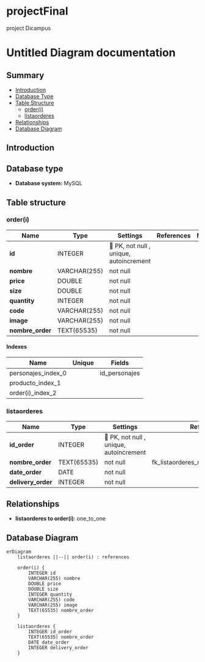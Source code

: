 # projectFinal
 project Dicampus

# Untitled Diagram documentation
## Summary

- [Introduction](#introduction)
- [Database Type](#database-type)
- [Table Structure](#table-structure)
	- [order(i)](#order(i))
	- [listaorderes](#listaorderes)
- [Relationships](#relationships)
- [Database Diagram](#database-Diagram)

## Introduction

## Database type

- **Database system:** MySQL
## Table structure

### order(i)

| Name        | Type          | Settings                      | References                    | Note                           |
|-------------|---------------|-------------------------------|-------------------------------|--------------------------------|
| **id** | INTEGER | 🔑 PK, not null , unique, autoincrement |  | |
| **nombre** | VARCHAR(255) | not null  |  | |
| **price** | DOUBLE | not null  |  | |
| **size** | DOUBLE | not null  |  | |
| **quantity** | INTEGER | not null  |  | |
| **code** | VARCHAR(255) | not null  |  | |
| **image** | VARCHAR(255) | not null  |  | |
| **nombre_order** | TEXT(65535) | not null  |  | | 


#### Indexes
| Name | Unique | Fields |
|------|--------|--------|
| personajes_index_0 |  | id_personajes |
| producto_index_1 |  |  |
| order(i)_index_2 |  |  |
### listaorderes

| Name        | Type          | Settings                      | References                    | Note                           |
|-------------|---------------|-------------------------------|-------------------------------|--------------------------------|
| **id_order** | INTEGER | 🔑 PK, not null , unique, autoincrement |  | |
| **nombre_order** | TEXT(65535) | not null  | fk_listaorderes_nombre_order_order(i) | |
| **date_order** | DATE | not null  |  | |
| **delivery_order** | INTEGER | not null  |  | | 


## Relationships

- **listaorderes to order(i)**: one_to_one

## Database Diagram

```mermaid
erDiagram
	listaorderes ||--|| order(i) : references

	order(i) {
		INTEGER id
		VARCHAR(255) nombre
		DOUBLE price
		DOUBLE size
		INTEGER quantity
		VARCHAR(255) code
		VARCHAR(255) image
		TEXT(65535) nombre_order
	}

	listaorderes {
		INTEGER id_order
		TEXT(65535) nombre_order
		DATE date_order
		INTEGER delivery_order
	}
```